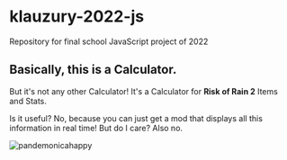 # klauzury-2022-js
Repository for final school JavaScript project of 2022

## Basically, this is a Calculator.

But it's not any other Calculator! It's a Calculator for **Risk of Rain 2** Items and Stats.

Is it useful? No, because you can just get a mod that displays all this information in real time!
But do I care? Also no.

![pandemonicahappy](https://user-images.githubusercontent.com/60230933/164981822-8a693dff-e010-4a3c-8c7b-d007bc975b35.png)
